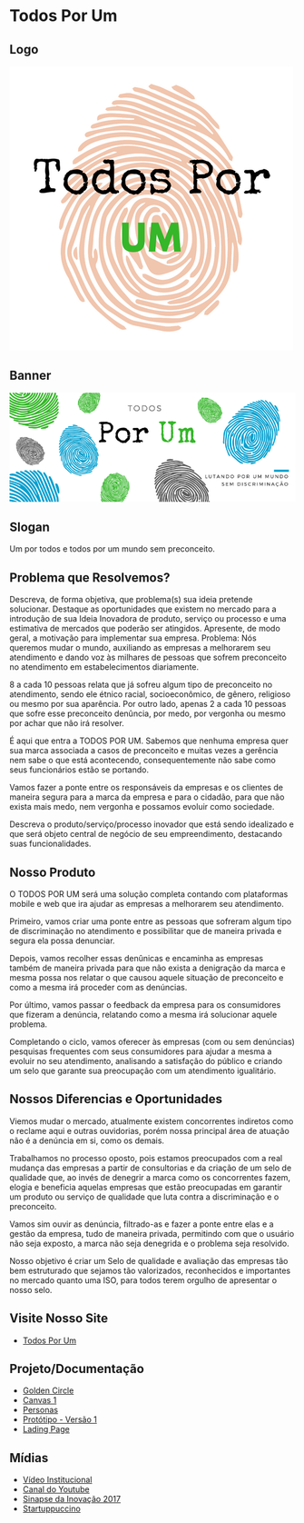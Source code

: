 # Todos Por Um

## Logo
![ScreenShot](https://github.com/duanbressan/Todos-Por-Um/blob/master/Documentacao/Logos/Logo.png?raw=true)

## Banner
![ScreenShot](https://github.com/duanbressan/Todos-Por-Um/blob/master/Documentacao/Logos/Capa.png?raw=true)

## Slogan
Um por todos e todos por um mundo sem preconceito.

## Problema que Resolvemos?
Descreva, de forma objetiva, que problema(s) sua ideia pretende solucionar. Destaque as oportunidades que existem no mercado para a introdução de sua Ideia Inovadora de produto, serviço ou processo e uma estimativa de mercados que poderão ser atingidos. Apresente, de modo geral, a motivação para implementar sua empresa.
Problema:
Nós queremos mudar o mundo, auxiliando as empresas a melhorarem seu atendimento e dando voz às milhares de pessoas que sofrem preconceito no atendimento em estabelecimentos diariamente.

8 a cada 10 pessoas relata que já sofreu algum tipo de preconceito no atendimento, sendo ele étnico racial, socioeconômico, de gênero, religioso ou mesmo por sua aparência. Por outro lado, apenas 2 a cada 10 pessoas que sofre esse preconceito denûncia, por medo, por vergonha ou mesmo por achar que não irá resolver.

É aqui que entra a TODOS POR UM. Sabemos que nenhuma empresa quer sua marca associada a casos de preconceito e muitas vezes a gerência nem sabe o que está acontecendo, consequentemente não sabe como seus funcionários estão se portando.

Vamos fazer a ponte entre os responsáveis da empresas e os clientes de maneira segura para a marca da empresa e para o cidadão, para que não exista mais medo, nem vergonha e possamos evoluir como sociedade.

Descreva o produto/serviço/processo inovador que está sendo idealizado e que será objeto central de negócio de seu empreendimento, destacando suas funcionalidades.

## Nosso Produto
O TODOS POR UM será uma solução completa contando com plataformas mobile e web que ira ajudar as empresas a melhorarem seu atendimento.

Primeiro, vamos criar uma ponte entre as pessoas que sofreram algum tipo de discriminação no atendimento e possibilitar que de maneira privada e segura ela possa denunciar.

Depois, vamos recolher essas denûnicas e encaminha as empresas também de maneira privada para que não exista a denigração da marca e mesma possa nos relatar o que causou aquele situação de preconceito e como a mesma irá proceder com as denúncias.

Por último, vamos passar o feedback da empresa para os consumidores que fizeram a denúncia, relatando como a mesma irá solucionar aquele problema.

Completando o ciclo, vamos oferecer às empresas (com ou sem denúncias) pesquisas frequentes com seus consumidores para ajudar a mesma a evoluir no seu atendimento, analisando a satisfação do público e criando um selo que garante sua preocupação com um atendimento igualitário.

## Nossos Diferencias e Oportunidades
Viemos mudar o mercado, atualmente existem concorrentes indiretos como o reclame aqui e outras ouvidorias, porém nossa principal área de atuação não é a denúncia em si, como os demais.

Trabalhamos no processo oposto, pois estamos preocupados com a real mudança das empresas a partir de consultorias e da criação de um selo de qualidade que, ao invés de denegrir a marca como os concorrentes fazem, elogia e beneficia aquelas empresas que estão preocupadas em garantir um produto ou serviço de qualidade que luta contra a discriminação e o preconceito.

Vamos sim ouvir as denúncia, filtrado-as e fazer a ponte entre elas e a gestão da empresa, tudo de maneira privada, permitindo com que o usuário não seja exposto, a marca não seja denegrida e o problema seja resolvido.

Nosso objetivo é criar um Selo de qualidade e avaliação das empresas tão bem estruturado que sejamos tão valorizados, reconhecidos e importantes no mercado quanto uma ISO, para todos terem orgulho de apresentar o nosso selo.

## Visite Nosso Site
* [Todos Por Um](http://todosporum.bitballoon.com/)

## Projeto/Documentação
* [Golden Circle](https://github.com/duanbressan/Todos-Por-Um/blob/master/Documentacao/Golden%20Circle.md)
* [Canvas 1](https://github.com/duanbressan/Todos-Por-Um/blob/master/Documentacao/Canvas%201.md)
* [Personas](https://github.com/duanbressan/Todos-Por-Um/blob/master/Documentacao/Personas.md)
* [Protótipo - Versão 1](https://github.com/duanbressan/Todos-Por-Um/tree/master/Documentacao/Prot%C3%B3tipos/Vers%C3%A3o%201)
* [Lading Page](https://github.com/duanbressan/Todos-Por-Um/tree/master/Documentacao/Lading%20Page)

## Mídias
* [Vídeo Institucional](https://www.youtube.com/watch?v=ygBOuf4qW3I)
* [Canal do Youtube](https://www.youtube.com/channel/UChWihQTG8bba6xr9-XKZLbw)
* [Sinapse da Inovação 2017](http://sc6.sinapsedainovacao.com.br/sc6/ideia/todos-por-um-software-de-luta-contra-o-preconceito-e-discriminacao)
* [Startuppuccino](https://uffs-entrepreneurship.startuppuccino.com/startups/135)
